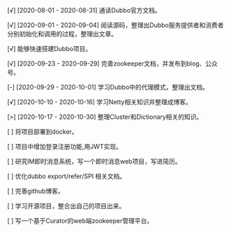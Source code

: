 [√] [2020-08-01 - 2020-08-31] 通读Dubbo官方文档。

[√] [2020-09-01 - 2020-09-04] 阅读源码，整理出Dubbo服务提供者和消费者分别初始化和调用的过程，整理出文章。

[√] 能够快速搭建Dubbo项目。

[√] [2020-09-23 - 2020-09-29] 完善zookeeper文档，并发布到blog、公众号。

[-] [2020-09-29 - 2020-10-01] 学习Dubbo中的代理模式，整理出文档。

[√] [2020-10-10 - 2020-10-16] 学习Netty相关知识并整理成博客。

[>] [2020-10-17 - 2020-10-30] 整理Cluster和Dictionary相关的知识。

[ ] 将项目部署到docker。

[ ] 项目中增加登录注册功能,用JWT实现。

[ ] 研究IM即时消息系统，写一个即时消息web项目，写进简历。

[ ] 优化dubbo export/refer/SPI 相关文档。

[ ] 完善github博客。 

[ ] 学习开源项目，整合出自己的项目出来。

[ ] 写一个基于Curator的web端zookeeper管理平台。